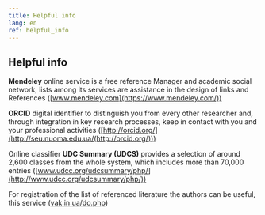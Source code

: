 ```yaml
---
title: Helpful info
lang: en
ref: helpful_info
---
```


## Helpful info
**Mendeley** online service is a free reference Manager and academic social network, lists among its services are assistance in the design of links and References ([www.mendeley.com](https://www.mendeley.com/))

**ORCID** digital identifier to distinguish you from every other researcher and, through integration in key research processes, keep in contact with you and your professional activities ([http://orcid.org/](http://seu.nuoma.edu.ua/(http://orcid.org/)))

Online classifier **UDC Summary (UDCS)** provides a selection of around 2,600 classes from the whole system, which includes more than 70,000 entries ([www.udcc.org/udcsummary/php/](http://www.udcc.org/udcsummary/php/))

For registration of the list of referenced literature the authors can be useful, this service ([vak.in.ua/do.php](http://vak.in.ua/do.php))